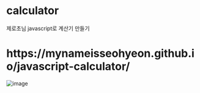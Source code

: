 # calculator

제로초님 javascript로 계산기 만들기
<h1>https://mynameisseohyeon.github.io/javascript-calculator/</h1>

![image](https://user-images.githubusercontent.com/105976431/213185433-844b6740-5dca-4db5-8587-3fd4d92780a2.png)
